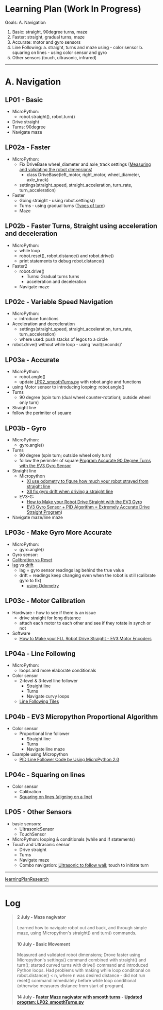 # Learning Plan (Work In Progress)

Goals:
A. Navigation
1. Basic: straight, 90degree turns, maze
2. Faster: straight, gradual turns, maze
3. Accurate: motor and gyro sensors
4. Line Following: 
   a. straight, turns and maze using - color sensor
   b. squaring on lines - using color sensor and gyro
5. Other sensors (touch, ultrasonic, infrared)

-----

# A. Navigation
## LP01 - Basic
* MicroPython: 
  * robot.straight(), robot.turn()
* Drive straight
* Turns: 90degree
* Navigate maze

## LP02a - Faster
* MicroPython: 
  * Fix DriveBase wheel_diameter and axle_track settings ([Measuring and validating the robot dimensions](https://docs.pybricks.com/en/latest/robotics.html#pybricks.robotics.DriveBase.reset))
    * class DriveBase(left_motor, right_motor, wheel_diameter, axle_track)
  * settings(straight_speed, straight_acceleration, turn_rate, turn_acceleration)
* Faster
  * Going straight - using robot.settings()
  * Turns - using gradual turns ([Types of turn](https://www.youtube.com/watch?v=_1r6sVXjClU))
  * Maze

## LP02b - Faster Turns, Straight using acceleration and deceleration
* MicroPython: 
  * while loop 
  * robot.reset(), robot.distance() and robot.drive()
  * print statements to debug robot.distance()
* Faster2  
  * robot.drive()
    * Turns: Gradual turns turns 
    * acceleration and deceleration
  * Navigate maze

## LP02c - Variable Speed Navigation
   * MicroPython: 
     * introduce functions
  * Acceleration and decceleration
    * settings(straight_speed, straight_acceleration, turn_rate, turn_acceleration)
    * where used: push stacks of legos to a circle
  * robot.drive() without while loop - using 'wait(seconds)'
  
## LP03a - Accurate    
* MicroPython: 
  * robot.angle()
  * update [LP02_smoothTurns.py](/programs/LP02_smoothTurns.py) with robot.angle and functions
* using Motor sensor to introducing looping: robot.angle()  
* Turns
  * 90 degree (spin turn (dual wheel counter-rotation); outside wheel only turn)
* Straight line 
* follow the perimiter of square

## LP03b - Gyro    
* MicroPython: 
  * gyro.angle()
* Turns
  * 90 degree (spin turn; outside wheel only turn)
  * follow the perimiter of square  [Program Accurate 90 Degree Turns with the EV3 Gyro Sensor](https://www.youtube.com/watch?v=8B1LwzkLKXs)
* Straight line 
  * Micropython 
    * [XI use odometry to figure how much your robot strayed from straight line](https://medium.com/@marklucking/micropython-tutorial-xi-26799f151c65)  
    * [XII fix gyro drift when driving a straight line](https://medium.com/@marklucking/micropython-tutorial-xii-15b1cf4d7a51)
  * EV3-G:
    * [How to Make your Robot Drive Straight with the EV3 Gyro](https://www.youtube.com/watch?v=qPE4YNsTad4)
    * [EV3 Gyro Sensor + PID Algorithm = Extremely Accurate Drive Straight Program](https://www.youtube.com/watch?v=U-LdBQ-vBkg&t=140s))  
* Navigate maze/line maze

## LP03c - Make Gyro More Accurate 
* MicroPython: 
  * gyro.angle()
* Gyro sensor: 
* [Calibration vs Reset](https://www.youtube.com/watch?v=7V16AEW3GG4)
* [lag](https://ev3lessons.com/en/ProgrammingLessons/advanced/GyroTurn.pdf) vs [drift](https://ev3lessons.com/en/ProgrammingLessons/advanced/GyroDrift.pdf)
  * lag = gyro sensor readings lag behind the true value	
  * drift = readings keep changing even when the robot is still (calibrate gyro to fix)
    * [using Odometry](https://medium.com/@marklucking/micropython-tutorial-xi-26799f151c65)

## LP03c - Motor Calibration
  * Hardware - how to see if there is an issue
    * drive straight for long distance
    * attach each motor to each other and see if they rotate in synch or not
  * Software 
    * [How to Make your FLL Robot Drive Straight - EV3 Motor Encoders](https://www.youtube.com/watch?v=b2jkjiY-HQA)

## LP04a - Line Following
* MicroPython: 
  * loops and more elaborate conditionals
* Color sensor
  * 2-level & 3-level line follower
    * Straight line
    * Turns
    * Navigate curvy loops
  * [Line Following Tiles](https://pybricks.github.io/ev3-micropython/_downloads/linefollowtiles.pdf)

## LP04b - EV3 Micropython Proportional Algorithm
* Color sensor
  * Proportional line follower
    * Straight line 
    * Turns
    * Navigate line maze    
* Example using Micropython
    * [PID Line Follower Code by Using MicroPython 2.0](https://thecodingfun.com/2020/06/16/lego-mindstorms-ev3-pid-line-follower-code-by-using-micropython-2-0/)
  
## LP04c - Squaring on lines
* Color sensor
  * Calibration
  * [Squaring on lines (aligning on a line)](https://ev3lessons.com/en/ProgrammingLessons/advanced/Align.pdf)

## LP05 - Other Sensors
* basic sensors:
  * UltrasonicSensor
  * TouchSensor
* MicroPython: looping & conditionals (while and if statements)
* Touch and Ultrasonic sensor
  * Drive straight
  * Turns
  * Navigate maze
  * Combo navigation: [Ultrasonic to follow wall](https://pybricks.github.io/ev3-micropython/examples/robot_educator_ultrasonic.html#obstacle-avoidance); touch to initiate turn

-------

[learningPlanResearch](learningPlanResearch.md)

--------

# Log
> #### 2 July - Maze nagivator
> Learned how to navigate robot out and back, and through simple maze, using Micropython's straight() and turn() commands.
> #### 10 July - Basic Movement
> Measured and validated robot dimensions; Drove faster using Micropython's settings() command combined with straight() and turn(); started curved turns with drive() command and introduced Python loops.  Had problems with making while loop conditional on robot.distance() < n, where n was desired distance - did not run reset() command immediately before while loop conditional (otherwise measures distance from start of program).
> #### 14 July - [Faster Maze nagivator with smooth turns](https://www.youtube.com/embed/BTB1U915fSM) - [Updated program: LP02_smoothTurns.py](https://github.com/fll-pigeons/gamechangers/blob/master/programs/LP02_smoothTurns.py)

